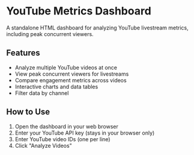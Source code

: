 # YouTube Metrics Dashboard

A standalone HTML dashboard for analyzing YouTube livestream metrics, including peak concurrent viewers.

## Features

- Analyze multiple YouTube videos at once
- View peak concurrent viewers for livestreams
- Compare engagement metrics across videos
- Interactive charts and data tables
- Filter data by channel

## How to Use

1. Open the dashboard in your web browser
2. Enter your YouTube API key (stays in your browser only)
3. Enter YouTube video IDs (one per line)
4. Click "Analyze Videos"
